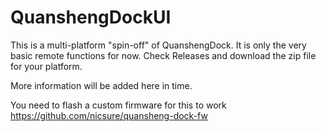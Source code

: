# QuanshengDockUI
This is a multi-platform "spin-off" of QuanshengDock. It is only the very basic remote functions for now.
Check Releases and download the zip file for your platform.

More information will be added here in time.

You need to flash a custom firmware for this to work
https://github.com/nicsure/quansheng-dock-fw
